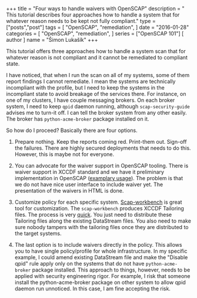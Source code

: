 +++
title = "Four ways to handle waivers with OpenSCAP"
description = " This tutorial describes four approaches how to handle a system that for whatever reason needs to be kept not fully compliant."
type = ["posts","post"]
tags = [
    "OpenSCAP",
    "remediation",
]
date = "2016-01-28"
categories = [
    "OpenSCAP",
    "remediation",
]
series = ["OpenSCAP 101"]
[ author ]
  name = "Šimon Lukašík"
+++

This tutorial offers three approaches how to handle a system scan that for whatever reason is not compliant and it cannot be remediated to compliant state.

I have noticed, that when I run the scan on all of my systems, some of them report findings I cannot remediate. I mean the systems are technically incompliant with the profile, but I need to keep the systems in the incompliant state to avoid breakage of the services there. For instance, on one of my clusters, I have couple messaging brokers. On each broker system, I need to keep `qpid` daemon running, although `scap-security-guide` advises me to turn-it off. I can tell the broker system from any other easily. The broker has `python-acme-broker` package installed on it.

So how do I proceed? Basically there are four options.

 1.  Prepare nothing. Keep the reports coming red. Print-them out. Sign-off the failures. There are highly secured deployments that needs to do this. However, this is maybe not for everyone.

 2.  You can advocate for the waiver support in OpenSCAP tooling. There is waiver support in XCCDF standard and we have it preliminary implementation in OpenSCAP ([examplary usage](https://github.com/OpenSCAP/ruby-openscap/blob/c9db65c19dcbdad75212df86163864f5e02b82b5/test/integration/arf_waiver_test.rb#L26)). The problem is that we do not have nice user interface to include waiver yet. The presentation of the waivers in HTML is done.

 3.  Customize policy for each specific system. [Scap-workbench](http://www.open-scap.org/tools/scap-workbench/) is great tool for customization. The `scap-workbench` produces XCCDF Tailoring files. The process is very [quick](http://www.open-scap.org/resources/documentation/customizing-scap-security-guide-for-your-use-case/). You just need to distribute these Tailoring files along the existing DataStream files. You also need to make sure nobody tampers with the tailoring files once they are distributed to the target systems.

 4.  The last option is to include waivers directly in the policy. This allows you to have single policy/profile for whole infrastructure. In my specific example, I could amend existing DataStream file and make the "Disable qpid" rule apply only on the systems that do not have `python-acme-broker` package installed. This approach to things, however, needs to be applied with security engineering rigor. For example, I risk that someone install the python-acme-broker package on other system to allow qpid daemon run unnoticed. In this case, I am fine accepting the risk.
